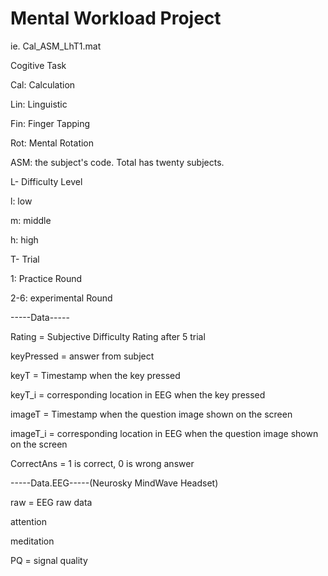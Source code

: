 # Mental Workload Project
ie. Cal_ASM_LhT1.mat

Cogitive Task

Cal: Calculation

Lin: Linguistic 

Fin: Finger Tapping

Rot: Mental Rotation


ASM: the subject's code. Total has twenty subjects.

L- Difficulty Level

l: low

m: middle

h: high


T- Trial

1: Practice Round

2-6: experimental Round


-----Data-----

Rating = Subjective Difficulty Rating after 5 trial

keyPressed = answer from subject

keyT = Timestamp when the key pressed

keyT_i = corresponding location in EEG when the key pressed

imageT = Timestamp when the question image shown on the screen

imageT_i = corresponding location in EEG when the question image shown on the screen

CorrectAns = 1 is correct, 0 is wrong answer


-----Data.EEG-----(Neurosky MindWave Headset)

raw = EEG raw data

attention

meditation

PQ = signal quality
